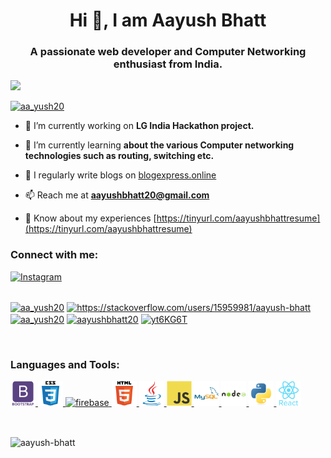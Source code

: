 <h1 align="center">Hi 👋, I am Aayush Bhatt</h1>
<h3 align="center">A passionate web developer and Computer Networking enthusiast from India.</h3>

<!-- <img src="/banner.png" alt="Banner" width="800" height="300" align="center" /> -->
<img src="https://storage.googleapis.com/gweb-uniblog-publish-prod/original_images/Dino_non-birthday_version.gif"/>
<p align="left"> <a href="https://twitter.com/aa_yush20" target="blank"><img src="https://img.shields.io/twitter/follow/aa_yush20?logo=twitter&style=for-the-badge" alt="aa_yush20" /></a> </p>

- 🔭 I’m currently working on **LG India Hackathon project.**

- 🌱 I’m currently learning **about the various Computer networking technologies such as routing, switching etc.**

- 📝 I regularly write blogs on [blogexpress.online](https://blogexpress.online)

- 📫 Reach me at **aayushbhatt20@gmail.com**

- 📄 Know about my experiences [https://tinyurl.com/aayushbhattresume](https://tinyurl.com/aayushbhattresume)

<h3 align="left">Connect with me:</h3>
<a href="https://www.linkedin.com/in/aayush-bhatt20/">
    <img
     alt="Instagram"
     src="https://img.shields.io/badge/LinkedIn-0e76a8?logo=linkedin&logoColor=white&style=for-the-badge"
   />
 </a> 
 <br>
 <br>
<p align="left">
<a href="https://twitter.com/aa_yush20" target="blank"><img align="center" src="https://raw.githubusercontent.com/rahuldkjain/github-profile-readme-generator/master/src/images/icons/Social/twitter.svg" alt="aa_yush20" height="30" width="40" /></a>
<a href="https://stackoverflow.com/users/https://stackoverflow.com/users/15959981/aayush-bhatt" target="blank"><img align="center" src="https://raw.githubusercontent.com/rahuldkjain/github-profile-readme-generator/master/src/images/icons/Social/stack-overflow.svg" alt="https://stackoverflow.com/users/15959981/aayush-bhatt" height="30" width="40" /></a>
<a href="https://instagram.com/aa_yush20" target="blank"><img align="center" src="https://raw.githubusercontent.com/rahuldkjain/github-profile-readme-generator/master/src/images/icons/Social/instagram.svg" alt="aa_yush20" height="30" width="40" /></a>
<a href="https://www.hackerrank.com/aayushbhatt20" target="blank"><img align="center" src="https://raw.githubusercontent.com/rahuldkjain/github-profile-readme-generator/master/src/images/icons/Social/hackerrank.svg" alt="aayushbhatt20" height="30" width="40" /></a>
<a href="https://discord.gg/yt6KG6T" target="blank"><img align="center" src="https://raw.githubusercontent.com/rahuldkjain/github-profile-readme-generator/master/src/images/icons/Social/discord.svg" alt="yt6KG6T" height="30" width="40" /></a>
</p>
<br>
<h3 align="left">Languages and Tools:</h3>
<p align="left"> <a href="https://getbootstrap.com" target="_blank"> <img src="https://raw.githubusercontent.com/devicons/devicon/master/icons/bootstrap/bootstrap-plain-wordmark.svg" alt="bootstrap" width="40" height="40"/> </a> <a href="https://www.w3schools.com/css/" target="_blank"> <img src="https://raw.githubusercontent.com/devicons/devicon/master/icons/css3/css3-original-wordmark.svg" alt="css3" width="40" height="40"/> </a> <a href="https://firebase.google.com/" target="_blank"> <img src="https://www.vectorlogo.zone/logos/firebase/firebase-icon.svg" alt="firebase" width="40" height="40"/> </a> <a href="https://www.w3.org/html/" target="_blank"> <img src="https://raw.githubusercontent.com/devicons/devicon/master/icons/html5/html5-original-wordmark.svg" alt="html5" width="40" height="40"/> </a> <a href="https://www.java.com" target="_blank"> <img src="https://raw.githubusercontent.com/devicons/devicon/master/icons/java/java-original.svg" alt="java" width="40" height="40"/> </a> <a href="https://developer.mozilla.org/en-US/docs/Web/JavaScript" target="_blank"> <img src="https://raw.githubusercontent.com/devicons/devicon/master/icons/javascript/javascript-original.svg" alt="javascript" width="40" height="40"/> </a> <a href="https://www.mysql.com/" target="_blank"> <img src="https://raw.githubusercontent.com/devicons/devicon/master/icons/mysql/mysql-original-wordmark.svg" alt="mysql" width="40" height="40"/> </a> <a href="https://nodejs.org" target="_blank"> <img src="https://raw.githubusercontent.com/devicons/devicon/master/icons/nodejs/nodejs-original-wordmark.svg" alt="nodejs" width="40" height="40"/> </a> <a href="https://www.python.org" target="_blank"> <img src="https://raw.githubusercontent.com/devicons/devicon/master/icons/python/python-original.svg" alt="python" width="40" height="40"/> </a> <a href="https://reactjs.org/" target="_blank"> <img src="https://raw.githubusercontent.com/devicons/devicon/master/icons/react/react-original-wordmark.svg" alt="react" width="40" height="40"/> </a> </p>
<br>

<p><img align="center" src="https://github-readme-stats.vercel.app/api?username=aayush-bhatt&show_icons=true&locale=en" alt="aayush-bhatt" /></p>
</p>


<br>

